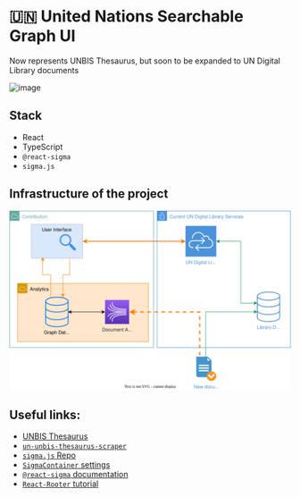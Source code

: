 # 🇺🇳 United Nations Searchable Graph UI

Now represents UNBIS Thesaurus, but soon to be expanded to UN Digital Library documents

<img width="1731" alt="image" src="https://user-images.githubusercontent.com/33360172/235352738-b87d4f50-e5ff-4339-b1d7-da9772a353f9.png">

## Stack

- React
- TypeScript
- `@react-sigma`
- `sigma.js`

## Infrastructure of the project

![Infra](un-infra.svg)

## Useful links:

- [UNBIS Thesaurus](https://metadata.un.org/thesaurus/?lang=en)
- [`un-unbis-thesaurus-scraper`](https://github.com/ClementSicard/un-unbis-thesaurus-scraper)
- [`sigma.js` Repo](https://github.com/jacomyal/sigma.js)
- [`SigmaContainer` settings](https://github.com/jacomyal/sigma.js/blob/main/src/settings.ts)
- [`@react-sigma` documentation](https://sim51.github.io/react-sigma/docs/api/core)
- [`React-Rooter` tutorial](https://reactrouter.com/en/main/start/tutorial)

